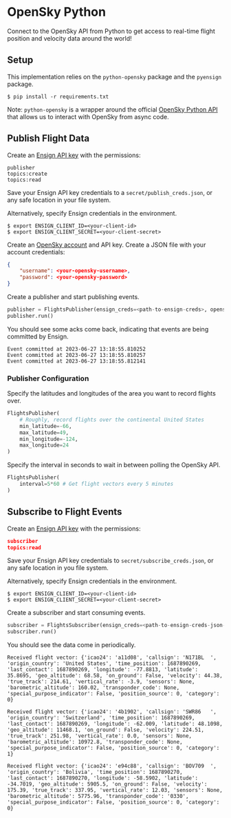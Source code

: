 # OpenSky Python

Connect to the OpenSky API from Python to get access to real-time flight position and velocity data around the world!

## Setup

This implementation relies on the `python-opensky` package and the `pyensign` package.

```
$ pip install -r requirements.txt
```

Note: `python-opensky` is a wrapper around the official [OpenSky Python API](https://openskynetwork.github.io/opensky-api/python.html) that allows us to interact with OpenSky from async code.

## Publish Flight Data

Create an [Ensign API key](https://rotational.app) with the permissions:

```
publisher
topics:create
topics:read
```

Save your Ensign API key credentials to a `secret/publish_creds.json`, or any safe location in your file system.

Alternatively, specify Ensign credentials in the environment.
```
$ export ENSIGN_CLIENT_ID=<your-client-id>
$ export ENSIGN_CLIENT_SECRET=<your-client-secret>
```

Create an [OpenSky account](https://opensky-network.org/) and API key. Create a JSON file with your account credentials:

```json
{
    "username": <your-opensky-username>,
    "password": <your-opensky-password>
}
```

Create a publisher and start publishing events.

```python
publisher = FlightsPublisher(ensign_creds=<path-to-ensign-creds>, opensky_creds=<path-to-opensky-creds>)
publisher.run()
```

You should see some acks come back, indicating that events are being committed by Ensign.

```
Event committed at 2023-06-27 13:18:55.810252
Event committed at 2023-06-27 13:18:55.810257
Event committed at 2023-06-27 13:18:55.812141
```

### Publisher Configuration

Specify the latitudes and longitudes of the area you want to record flights over.

```python
FlightsPublisher(
    # Roughly, record flights over the continental United States
    min_latitude=-66,
    max_latitude=49,
    min_longitude=-124,
    max_longitude=24
)
```

Specify the interval in seconds to wait in between polling the OpenSky API.

```python
FlightsPublisher(
    interval=5*60 # Get flight vectors every 5 minutes
)
```

## Subscribe to Flight Events

Create an [Ensign API key](https://rotational.app) with the permissions:

```json
subscriber
topics:read
```

Save your Ensign API key credentials to `secret/subscribe_creds.json`, or any safe location in you file system.

Alternatively, specify Ensign credentials in the environment.
```
$ export ENSIGN_CLIENT_ID=<your-client-id>
$ export ENSIGN_CLIENT_SECRET=<your-client-secret>
```

Create a subscriber and start consuming events.

```python
subscriber = FlightsSubscriber(ensign_creds=<path-to-ensign-creds-json-file>)
subscriber.run()
```

You should see the data come in periodically.

```
Received flight vector: {'icao24': 'a11d08', 'callsign': 'N171BL  ', 'origin_country': 'United States', 'time_position': 1687890269, 'last_contact': 1687890269, 'longitude': -77.8813, 'latitude': 35.8695, 'geo_altitude': 68.58, 'on_ground': False, 'velocity': 44.38, 'true_track': 214.61, 'vertical_rate': -3.9, 'sensors': None, 'barometric_altitude': 160.02, 'transponder_code': None, 'special_purpose_indicator': False, 'position_source': 0, 'category': 0}

Received flight vector: {'icao24': '4b1902', 'callsign': 'SWR86   ', 'origin_country': 'Switzerland', 'time_position': 1687890269, 'last_contact': 1687890269, 'longitude': -62.009, 'latitude': 48.1098, 'geo_altitude': 11468.1, 'on_ground': False, 'velocity': 224.51, 'true_track': 251.98, 'vertical_rate': 0.0, 'sensors': None, 'barometric_altitude': 10972.8, 'transponder_code': None, 'special_purpose_indicator': False, 'position_source': 0, 'category': 1}

Received flight vector: {'icao24': 'e94c88', 'callsign': 'BOV709  ', 'origin_country': 'Bolivia', 'time_position': 1687890270, 'last_contact': 1687890270, 'longitude': -58.5902, 'latitude': -34.7019, 'geo_altitude': 5905.5, 'on_ground': False, 'velocity': 175.39, 'true_track': 337.95, 'vertical_rate': 12.03, 'sensors': None, 'barometric_altitude': 5775.96, 'transponder_code': '0330', 'special_purpose_indicator': False, 'position_source': 0, 'category': 0}
```
